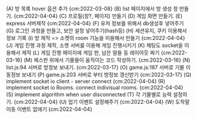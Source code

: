 (A) 방 목록 hover 옵션 추가 {cm:2022-03-08}
(B) list 페이지에서 방 생성 창 만들기. {cm:2022-04-04}
(C) 프로필(창?, 페이지) 만들기
(D) 게임 화면 만들기. 
(E) express 서버제작 {cm:2022-04-04}
(F) 유저 정보를 위해서 db생성후 넣어주기
(G) 로그인 과정을 만들고, 보안 설정 넣어주기(hash등)
(H) 세션유지, 쿠키 이용해서 정보 기록
(I) 방 제작 => 소켓의 room 기능을 이용해서 만들기 {cm:2022-04-04}
(J) 게임 진행 과정 제작, 소켓 서버를 이용해 게임 진행시키기
(K) 채팅도 socket을 이용해서 제작
(L) 게임 진행 페이지에 게임 판, 남은 말들 등 레이아웃 짜기 {cm:2022-03-16}
(M) 체스판 위에서 기물들이 움직이는 코드 작성하기. {cm:2022-03-16}
(N) list.js:94 서버로 방정보 보내기. {cm:2022-03-17}
(O) game.js:187 서버로 기물 이동정보 보내기
(P) game.js:203 서버로 부터 방정보 갱신받기 {cm:2022-03-17}
(Q) implement socket io  client - server connect  {cm:2022-04-04}
(R) implement socket io Rooms. connect indivisual rooms. {cm:2022-04-04}
(S) implement algorithm when user disconnected
(T) 각 기물별로 능력 설정하기. {cm:2022-04-04}
(U) 업기 이벤트 설정해주기 {cm:2022-04-04}
(W) 도착말 이동 이벤트 없애기 {cm:2022-04-04}